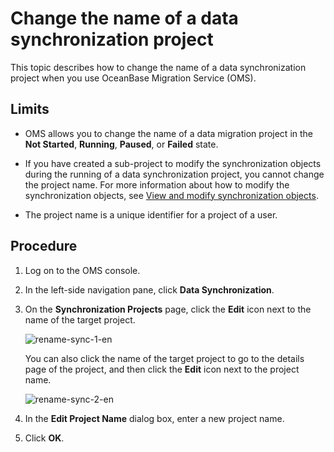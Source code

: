 # Change the name of a data synchronization project

This topic describes how to change the name of a data synchronization project when you use OceanBase Migration Service (OMS).

## Limits

* OMS allows you to change the name of a data migration project in the **Not Started**, **Running**, **Paused**, or **Failed** state.

* If you have created a sub-project to modify the synchronization objects during the running of a data synchronization project, you cannot change the project name. For more information about how to modify the synchronization objects, see [View and modify synchronization objects](../1100.manage-a-data-synchronization-projects/200.view-and-modify-objects-to-be-synchronized.md).

* The project name is a unique identifier for a project of a user.

## Procedure

1. Log on to the OMS console.

2. In the left-side navigation pane, click **Data Synchronization**.

3. On the **Synchronization Projects** page, click the **Edit** icon next to the name of the target project.

   ![rename-sync-1-en](https://obbusiness-private.oss-cn-shanghai.aliyuncs.com/doc/img/oms/oms-enterprise/rename-sync-1-en.png)

   You can also click the name of the target project to go to the details page of the project, and then click the **Edit** icon next to the project name.

   ![rename-sync-2-en](https://obbusiness-private.oss-cn-shanghai.aliyuncs.com/doc/img/oms/oms-enterprise/rename-sync-2-en.png)

4. In the **Edit Project Name** dialog box, enter a new project name.

5. Click **OK**.
